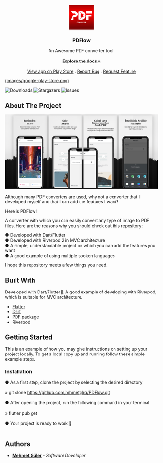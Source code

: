 <br/>
<p align="center">
  <a href="https://github.com/mhmetglrq/PDFlow">
    <img src="images/pdflowicon.png" alt="Logo" width="80" height="80">
  </a>

  <h3 align="center">PDFlow</h3>

  <p align="center">
    An Awesome PDF converter tool.
    <br/>
    <br/>
    <a href="https://github.com/mhmetglrq/PDFlow"><strong>Explore the docs »</strong></a>
    <br/>
    <br/>
    <a href="https://play.google.com/store/apps/details?id=com.nevereverstudio.pdflow">View app on Play Store</a>
    .
    <a href="https://github.com/mhmetglrq/PDFlow/issues">Report Bug</a>
    .
    <a href="https://github.com/mhmetglrq/PDFlow/issues">Request Feature</a>
  </p>
  <a href="https://play.google.com/store/apps/details?id=com.nevereverstudio.pdflow">(images/google-play-store.png)</a>
</p>

![Downloads](https://img.shields.io/github/downloads/mhmetglrq/PDFlow/total) ![Stargazers](https://img.shields.io/github/stars/mhmetglrq/PDFlow?style=social) ![Issues](https://img.shields.io/github/issues/mhmetglrq/PDFlow) 

## About The Project

![Screen Shot](images/google_feature.png)

Although many PDF converters are used, why not a converter that I developed myself and that I can add the features I want?

Here is PDFlow!

A converter with which you can easily convert any type of image to PDF files. Here are the reasons why you should check out this repository:

● Developed with Dart/Flutter<br/>
● Developed with Riverpod 2 in MVC architecture<br/>
● A simple, understandable project on which you can add the features you want<br/>
● A good example of using multiple spoken languages<br/>

I hope this repository meets a few things you need.

## Built With

Developed with Dart/Flutter💙. A good example of developing with Riverpod, which is suitable for MVC architecture.

* [Flutter](https://flutter.dev/)
* [Dart](https://dart.dev/)
* [PDF package](https://pub.dev/packages/pdf)
* [Riverpod ](https://riverpod.dev/)

## Getting Started

This is an example of how you may give instructions on setting up your project locally.
To get a local copy up and running follow these simple example steps.

### Installation

● As a first step, clone the project by selecting the desired directory<br/><br/>
       <t/>» git clone https://github.com/mhmetglrq/PDFlow.git<br/><br/>
● After opening the project, run the following command in your terminal<br/><br/>
       <t/>» flutter pub get<br/><br/>
● Your project is ready to work 🙌<br/><br/>

## Authors

* **[Mehmet Güler](https://github.com/mhmetglrq/)** - *Software Developer* 

